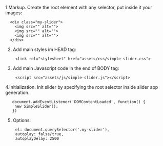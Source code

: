 1.Markup. Create the root element with any selector, put inside it your images:

      <div class="my-slider">
        <img src="" alt="">
        <img src="" alt="">
        <img src="" alt="">
      </div> 
      
2. Add main styles im HEAD tag:
       
        <link rel="stylesheet" href="assets/css/simple-slider.css">

3. Add main Javascript code in the end of BODY tag:
      
        <script src="assets/js/simple-slider.js"></script>
  
4.Initialization. Init slider by specifying the root selector inside slider app generation.
  
       document.addEventListener('DOMContentLoaded', function() {
        new SimpleSlider();
       })

5. Options:        

        el: document.querySelector('.my-slider'),                    
        autoplay: false/true,                    
        autoplayDelay: 2500
